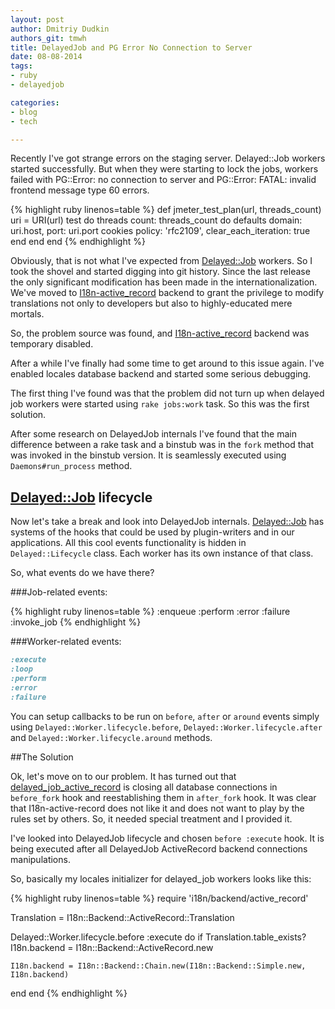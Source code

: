 ```yaml
---
layout: post
author: Dmitriy Dudkin
authors_git: tmwh
title: DelayedJob and PG Error No Connection to Server
date: 08-08-2014
tags:
- ruby
- delayedjob

categories:
- blog
- tech

---
```


Recently I've got strange errors on the staging server. Delayed::Job workers started successfully. But when they were starting to lock the jobs, workers failed with PG::Error: no connection to server and  PG::Error: FATAL: invalid frontend message type 60 errors. 

<!--cut-->
{% highlight ruby linenos=table %}
def jmeter_test_plan(url, threads_count)
  uri = URI(url)
  test do
    threads count: threads_count do
      defaults domain: uri.host, port: uri.port
      cookies policy: 'rfc2109', clear_each_iteration: true
    end
  end
end
{% endhighlight %}

Obviously, that is not what I've expected from [Delayed::Job] workers. So I took the shovel and started digging into git history. Since the last release the only significant modification has been made in the internationalization. We've moved to [I18n-active_record] backend to grant the privilege to modify translations not only to developers but also to highly-educated mere mortals.

So, the problem source was found, and [I18n-active_record] backend was temporary disabled.

After a while I've finally had some time to get around to  this issue again. I've enabled locales database backend and started some serious debugging.

The first thing I've found was that the problem did not turn up when delayed job workers were started using `rake jobs:work` task. So this was the first solution.

After some research on DelayedJob internals I've found that the main difference between a rake task and a binstub was in the `fork` method that was invoked in the binstub version. It is seamlessly executed using `Daemons#run_process` method.

## [Delayed::Job] lifecycle

Now let's take a break and look into DelayedJob internals. [Delayed::Job] has systems of the hooks that could be used by plugin-writers and in our applications. All this cool events functionality is hidden in `Delayed::Lifecycle` class. Each worker has its own instance of that class.

So, what events do we have there?

###Job-related events:

{% highlight ruby linenos=table %}
 :enqueue
 :perform
 :error
 :failure
 :invoke_job
{% endhighlight %}


###Worker-related events:


```ruby
:execute
:loop
:perform
:error
:failure
```


 You can setup callbacks to be run on `before`, `after` or `around` events simply using `Delayed::Worker.lifecycle.before`, `Delayed::Worker.lifecycle.after` and `Delayed::Worker.lifecycle.around` methods.

##The Solution

Ok, let's move on to our problem. It has turned out that [delayed_job_active_record] is closing all database connections in `before_fork` hook and reestablishing them in `after_fork` hook. It was clear that I18n-active-record does not like it and does not want to play by the rules set by others. So, it needed special treatment and I provided it.

I've looked into DelayedJob lifecycle and chosen `before :execute` hook. It is being executed after all DelayedJob ActiveRecord backend connections manipulations.

So, basically my locales initializer for delayed_job workers looks like this:

{% highlight ruby linenos=table %}
require 'i18n/backend/active_record'
  
Translation  = I18n::Backend::ActiveRecord::Translation

Delayed::Worker.lifecycle.before :execute do
  if Translation.table_exists?
    I18n.backend = I18n::Backend::ActiveRecord.new

    I18n.backend = I18n::Backend::Chain.new(I18n::Backend::Simple.new, I18n.backend)
  end
end
{% endhighlight %}

[Delayed::Job]:https://github.com/collectiveidea/delayed_job
[I18n-active_record]:https://github.com/svenfuchs/i18n-active_record
[delayed_job_active_record]:https://github.com/collectiveidea/delayed_job_active_record


